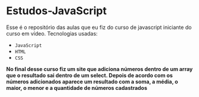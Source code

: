 # Estudos-JavaScript
 Esse é o repositório das aulas que eu fiz do curso de javascript iniciante do curso em vídeo.
 Tecnologias usadas:
 * `JavaScript`
* `HTML`
* `CSS`

**No final desse curso fiz um site que adiciona números dentro de um array que o resultado sai dentro de um select. Depois de acordo com os números adicionados aparece um resultado com a soma, a média, o maior, o menor e a quantidade de números cadastrados**
